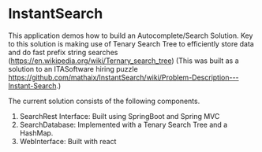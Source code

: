 # InstantSearch
This application demos how to build an Autocomplete/Search Solution. 
Key to this solution is making use of Tenary Search Tree to efficiently store data and do fast prefix string searches (https://en.wikipedia.org/wiki/Ternary_search_tree)
(This was built as a solution to an ITASoftware hiring puzzle https://github.com/mathaix/InstantSearch/wiki/Problem-Description---Instant-Search.)

The current solution consists of the following components. 

1. SearchRest Interface: Built using SpringBoot and Spring MVC
2. SearchDatabase: Implemented with a Tenary Search Tree and a HashMap. 
3. WebInterface: Built with react
